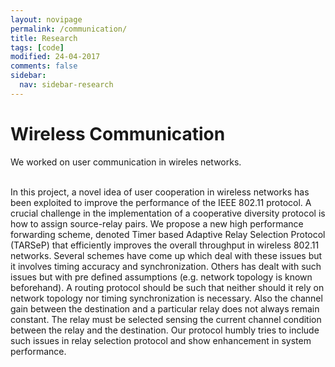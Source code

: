 ```yaml
---
layout: novipage
permalink: /communication/
title: Research
tags: [code]
modified: 24-04-2017
comments: false
sidebar:
  nav: sidebar-research
---
```


# Wireless Communication
We worked on user communication in wireles networks.

<br/>
In this project, a novel idea of user cooperation in wireless networks has been exploited to improve the performance of the IEEE 802.11 protocol. A crucial challenge in the implementation of a cooperative diversity protocol is how to assign source-relay pairs. We propose a new high performance forwarding scheme, denoted Timer based Adaptive Relay Selection Protocol (TARSeP) that efficiently improves the overall throughput in wireless 802.11 networks. Several schemes have come up which deal with these issues but it involves timing accuracy and synchronization. Others has dealt with such issues but with pre defined assumptions (e.g. network topology is known beforehand). A routing protocol should be such that neither should it rely on network topology nor timing synchronization is necessary. Also the channel gain between the destination and a particular relay does not always remain constant. The relay must be selected sensing the current channel condition between the relay and the destination. Our protocol humbly tries to include such issues in relay selection protocol and show enhancement in system performance. 
